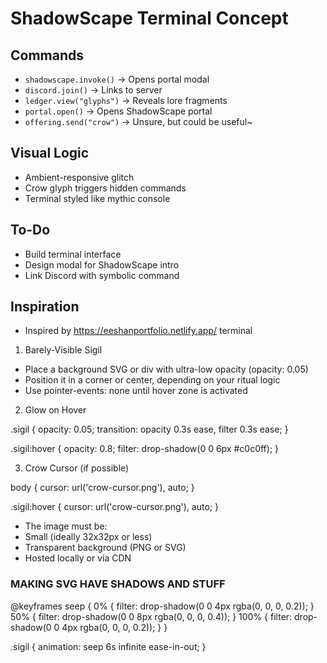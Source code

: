 # ShadowScape Terminal Concept

## Commands

- `shadowscape.invoke()` → Opens portal modal
- `discord.join()` → Links to server
- `ledger.view("glyphs")` → Reveals lore fragments
- `portal.open()` → Opens ShadowScape portal
- `offering.send("crow")` → Unsure, but could be useful~

## Visual Logic

- Ambient-responsive glitch
- Crow glyph triggers hidden commands
- Terminal styled like mythic console

## To-Do

- Build terminal interface
- Design modal for ShadowScape intro
- Link Discord with symbolic command

## Inspiration

- Inspired by https://eeshanportfolio.netlify.app/ terminal

1. Barely-Visible Sigil

- Place a background SVG or div with ultra-low opacity (opacity: 0.05)
- Position it in a corner or center, depending on your ritual logic
- Use pointer-events: none until hover zone is activated

2. Glow on Hover

.sigil {
opacity: 0.05;
transition: opacity 0.3s ease, filter 0.3s ease;
}

.sigil:hover {
opacity: 0.8;
filter: drop-shadow(0 0 6px #c0c0ff);
}

3. Crow Cursor (if possible)

body {
cursor: url('crow-cursor.png'), auto;
}

.sigil:hover {
cursor: url('crow-cursor.png'), auto;
}

- The image must be:
- Small (ideally 32x32px or less)
- Transparent background (PNG or SVG)
- Hosted locally or via CDN

### MAKING SVG HAVE SHADOWS AND STUFF

@keyframes seep {
0% { filter: drop-shadow(0 0 4px rgba(0, 0, 0, 0.2)); }
50% { filter: drop-shadow(0 0 8px rgba(0, 0, 0, 0.4)); }
100% { filter: drop-shadow(0 0 4px rgba(0, 0, 0, 0.2)); }
}

.sigil {
animation: seep 6s infinite ease-in-out;
}
